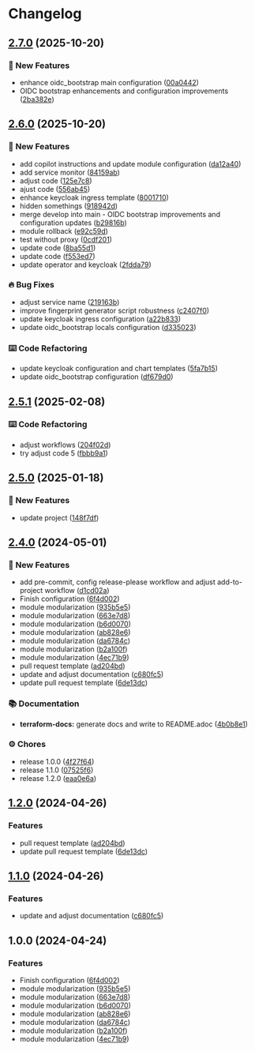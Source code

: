 # Changelog

## [2.7.0](https://github.com/GersonRS/modern-gitops-stack-module-keycloak/compare/v2.6.0...v2.7.0) (2025-10-20)


### 🚀 New Features

* enhance oidc_bootstrap main configuration ([00a0442](https://github.com/GersonRS/modern-gitops-stack-module-keycloak/commit/00a04421be24c23e3b02e729b20863493f7a8ff1))
* OIDC bootstrap enhancements and configuration improvements ([2ba382e](https://github.com/GersonRS/modern-gitops-stack-module-keycloak/commit/2ba382e6a595db9225db898cd4cd85560d3fa5be))

## [2.6.0](https://github.com/GersonRS/modern-gitops-stack-module-keycloak/compare/v2.5.1...v2.6.0) (2025-10-20)


### 🚀 New Features

* add copilot instructions and update module configuration ([da12a40](https://github.com/GersonRS/modern-gitops-stack-module-keycloak/commit/da12a407ed1517d953049470cab0660f9efe0c0b))
* add service monitor ([84159ab](https://github.com/GersonRS/modern-gitops-stack-module-keycloak/commit/84159abd4bfca165e07d2f34726a3da2bff2caf2))
* adjust code ([125e7c8](https://github.com/GersonRS/modern-gitops-stack-module-keycloak/commit/125e7c8576f7de035794bd7177cd10183574b4b8))
* ajust code ([556ab45](https://github.com/GersonRS/modern-gitops-stack-module-keycloak/commit/556ab450fcb58ab9533d4c6f0ac273661a49bb79))
* enhance keycloak ingress template ([8001710](https://github.com/GersonRS/modern-gitops-stack-module-keycloak/commit/8001710748ced5b2bc9a303fcc2dc75b9400259e))
* hidden somethings ([918942d](https://github.com/GersonRS/modern-gitops-stack-module-keycloak/commit/918942dcfec7fa66378973fb9d218e16f0b92c65))
* merge develop into main - OIDC bootstrap improvements and configuration updates ([b29816b](https://github.com/GersonRS/modern-gitops-stack-module-keycloak/commit/b29816b6f9d07bffa45430a68bea5fd1f3cb41ca))
* module rollback ([e92c59d](https://github.com/GersonRS/modern-gitops-stack-module-keycloak/commit/e92c59d2817a629e3879ad79fc9b7538be8bdacb))
* test without proxy ([0cdf201](https://github.com/GersonRS/modern-gitops-stack-module-keycloak/commit/0cdf2018817c52e1c3af9adc2144b261e2336992))
* update code ([8ba55d1](https://github.com/GersonRS/modern-gitops-stack-module-keycloak/commit/8ba55d1d32344c69dc8c7abbf76674d2e546d994))
* update code ([f553ed7](https://github.com/GersonRS/modern-gitops-stack-module-keycloak/commit/f553ed73173daaccfe8998bd68f068d2920255e1))
* update operator and keycloak ([2fdda79](https://github.com/GersonRS/modern-gitops-stack-module-keycloak/commit/2fdda79452a72b2b79a49a25a2154da9dfdca180))


### 🔥 Bug Fixes

* adjust service name ([219163b](https://github.com/GersonRS/modern-gitops-stack-module-keycloak/commit/219163be871cf679e24eaaf0d07418de1ab9c2eb))
* improve fingerprint generator script robustness ([c2407f0](https://github.com/GersonRS/modern-gitops-stack-module-keycloak/commit/c2407f0a980157ca69157760bab30731381a79a3))
* update keycloak ingress configuration ([a22b833](https://github.com/GersonRS/modern-gitops-stack-module-keycloak/commit/a22b833adac3b508757f76c2e63612863f95cdd6))
* update oidc_bootstrap locals configuration ([d335023](https://github.com/GersonRS/modern-gitops-stack-module-keycloak/commit/d335023a5ca70ebf0fd254edef7e077e6e14f29b))


### ⌨️ Code Refactoring

* update keycloak configuration and chart templates ([5fa7b15](https://github.com/GersonRS/modern-gitops-stack-module-keycloak/commit/5fa7b159e4a416b75b056e4d1ed478bd28177638))
* update oidc_bootstrap configuration ([df679d0](https://github.com/GersonRS/modern-gitops-stack-module-keycloak/commit/df679d0ace404e512e9710fc0bbdcc74c34ba353))

## [2.5.1](https://github.com/GersonRS/modern-gitops-stack-module-keycloak/compare/v2.5.0...v2.5.1) (2025-02-08)


### ⌨️ Code Refactoring

* adjust workflows ([204f02d](https://github.com/GersonRS/modern-gitops-stack-module-keycloak/commit/204f02df3fade691e4f4d74954338928f29e2ebf))
* try adjust code 5 ([fbbb9a1](https://github.com/GersonRS/modern-gitops-stack-module-keycloak/commit/fbbb9a131b48f8391bf5c58b96f76e0646c9af69))

## [2.5.0](https://github.com/GersonRS/modern-gitops-stack-module-keycloak/compare/v2.4.0...v2.5.0) (2025-01-18)


### 🚀 New Features

* update project ([148f7df](https://github.com/GersonRS/modern-gitops-stack-module-keycloak/commit/148f7df02d4135780ecd61655ec4fcc7c84d4318))

## [2.4.0](https://github.com/GersonRS/modern-gitops-stack-module-keycloak/compare/v2.3.0...v2.4.0) (2024-05-01)


### 🚀 New Features

* add pre-commit, config release-please workflow and adjust add-to-project workflow ([d1cd02a](https://github.com/GersonRS/modern-gitops-stack-module-keycloak/commit/d1cd02ab0aa112ac9cd7f28ace33ed944f5e477e))
* Finish configuration ([6f4d002](https://github.com/GersonRS/modern-gitops-stack-module-keycloak/commit/6f4d0023569668e8ad6b41f234993a973cbd66ef))
* module modularization ([935b5e5](https://github.com/GersonRS/modern-gitops-stack-module-keycloak/commit/935b5e5c76632f2777616997138889e072f4f67a))
* module modularization ([663e7d8](https://github.com/GersonRS/modern-gitops-stack-module-keycloak/commit/663e7d8c9739e16a0f44c0b3debe1fffd61b0052))
* module modularization ([b6d0070](https://github.com/GersonRS/modern-gitops-stack-module-keycloak/commit/b6d0070384a987377f2b7370721b88dbba09d8ab))
* module modularization ([ab828e6](https://github.com/GersonRS/modern-gitops-stack-module-keycloak/commit/ab828e6e509b63b178c2d2c9e3b78ab1eb517d9a))
* module modularization ([da6784c](https://github.com/GersonRS/modern-gitops-stack-module-keycloak/commit/da6784c800cf79afec9e7eef0201632337ace63e))
* module modularization ([b2a100f](https://github.com/GersonRS/modern-gitops-stack-module-keycloak/commit/b2a100fb97756946fd05b0b15b22ce8b0bf1db0d))
* module modularization ([4ec71b9](https://github.com/GersonRS/modern-gitops-stack-module-keycloak/commit/4ec71b912af3c376165f2a8f2bec378a99932797))
* pull request template ([ad204bd](https://github.com/GersonRS/modern-gitops-stack-module-keycloak/commit/ad204bd96fe3f271621033d19473d6d35ad7738e))
* update and adjust documentation ([c680fc5](https://github.com/GersonRS/modern-gitops-stack-module-keycloak/commit/c680fc5101d1756c60d07e78c22fa7d82763831e))
* update pull request template ([6de13dc](https://github.com/GersonRS/modern-gitops-stack-module-keycloak/commit/6de13dc87093f97d40908e16b24c55cf2a19a32a))


### 📚 Documentation

* **terraform-docs:** generate docs and write to README.adoc ([4b0b8e1](https://github.com/GersonRS/modern-gitops-stack-module-keycloak/commit/4b0b8e1cb52f99c7a382488f8986a0247d910622))


### ⚙️ Chores

* release 1.0.0 ([4f27f64](https://github.com/GersonRS/modern-gitops-stack-module-keycloak/commit/4f27f648f1700e8ec32a6579d45bb7f40d63591a))
* release 1.1.0 ([07525f6](https://github.com/GersonRS/modern-gitops-stack-module-keycloak/commit/07525f697d18002cfad0b54ab2a39173d7237a93))
* release 1.2.0 ([eaa0e6a](https://github.com/GersonRS/modern-gitops-stack-module-keycloak/commit/eaa0e6a1d6e1aeff2842abe6f595bf68f7f1aa38))

## [1.2.0](https://github.com/GersonRS/modern-gitops-stack-module-keycloak/compare/v1.1.0...v1.2.0) (2024-04-26)


### Features

* pull request template ([ad204bd](https://github.com/GersonRS/modern-gitops-stack-module-keycloak/commit/ad204bd96fe3f271621033d19473d6d35ad7738e))
* update pull request template ([6de13dc](https://github.com/GersonRS/modern-gitops-stack-module-keycloak/commit/6de13dc87093f97d40908e16b24c55cf2a19a32a))

## [1.1.0](https://github.com/GersonRS/modern-gitops-stack-module-keycloak/compare/v1.0.0...v1.1.0) (2024-04-26)


### Features

* update and adjust documentation ([c680fc5](https://github.com/GersonRS/modern-gitops-stack-module-keycloak/commit/c680fc5101d1756c60d07e78c22fa7d82763831e))

## 1.0.0 (2024-04-24)


### Features

* Finish configuration ([6f4d002](https://github.com/GersonRS/modern-gitops-stack-module-keycloak/commit/6f4d0023569668e8ad6b41f234993a973cbd66ef))
* module modularization ([935b5e5](https://github.com/GersonRS/modern-gitops-stack-module-keycloak/commit/935b5e5c76632f2777616997138889e072f4f67a))
* module modularization ([663e7d8](https://github.com/GersonRS/modern-gitops-stack-module-keycloak/commit/663e7d8c9739e16a0f44c0b3debe1fffd61b0052))
* module modularization ([b6d0070](https://github.com/GersonRS/modern-gitops-stack-module-keycloak/commit/b6d0070384a987377f2b7370721b88dbba09d8ab))
* module modularization ([ab828e6](https://github.com/GersonRS/modern-gitops-stack-module-keycloak/commit/ab828e6e509b63b178c2d2c9e3b78ab1eb517d9a))
* module modularization ([da6784c](https://github.com/GersonRS/modern-gitops-stack-module-keycloak/commit/da6784c800cf79afec9e7eef0201632337ace63e))
* module modularization ([b2a100f](https://github.com/GersonRS/modern-gitops-stack-module-keycloak/commit/b2a100fb97756946fd05b0b15b22ce8b0bf1db0d))
* module modularization ([4ec71b9](https://github.com/GersonRS/modern-gitops-stack-module-keycloak/commit/4ec71b912af3c376165f2a8f2bec378a99932797))
